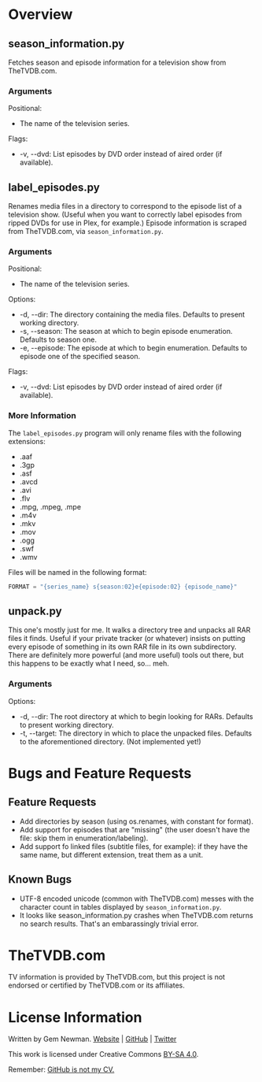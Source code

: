 # Overview

## season_information.py

Fetches season and episode information for a television show from TheTVDB.com.

### Arguments

Positional:
* The name of the television series.

Flags:
* -v, --dvd: List episodes by DVD order instead of aired order (if available).

## label_episodes.py

Renames media files in a directory to correspond to the episode list of a television show. (Useful when you want to correctly label episodes from ripped DVDs for use in Plex, for example.) Episode information is scraped from TheTVDB.com, via `season_information.py`.

### Arguments

Positional:
* The name of the television series.

Options:
* -d, --dir: The directory containing the media files. Defaults to present working directory.
* -s, --season: The season at which to begin episode enumeration. Defaults to season one.
* -e, --episode: The episode at which to begin enumeration. Defaults to episode one of the specified season.

Flags:
* -v, --dvd: List episodes by DVD order instead of aired order (if available).

### More Information

The `label_episodes.py` program will only rename files with the following extensions:

* .aaf
* .3gp
* .asf
* .avcd
* .avi
* .flv
* .mpg, .mpeg, .mpe
* .m4v
* .mkv
* .mov
* .ogg
* .swf
* .wmv

Files will be named in the following format:

```Python
FORMAT = "{series_name} s{season:02}e{episode:02} {episode_name}"
```

## unpack.py

This one's mostly just for me. It walks a directory tree and unpacks all RAR files it finds. Useful if your private tracker (or whatever) insists on putting every episode of something in its own RAR file in its own subdirectory. There are definitely more powerful (and more useful) tools out there, but this happens to be exactly what I need, so... meh.

### Arguments

Options:
* -d, --dir: The root directory at which to begin looking for RARs. Defaults to present working directory.
* -t, --target: The directory in which to place the unpacked files. Defaults to the aforementioned directory. (Not implemented yet!)

# Bugs and Feature Requests

## Feature Requests

* Add directories by season (using os.renames, with constant for format).
* Add support for episodes that are "missing" (the user doesn't have the file: skip them in enumeration/labeling).
* Add support fo linked files (subtitle files, for example): if they have the same name, but different extension, treat them as a unit.

## Known Bugs

* UTF-8 encoded unicode (common with TheTVDB.com) messes with the character count in tables displayed by `season_information.py`.
* It looks like season_information.py crashes when TheTVDB.com returns no search results. That's an embarassingly trivial error.

# TheTVDB.com

TV information is provided by TheTVDB.com, but this project is not endorsed or certified by TheTVDB.com or its affiliates.

# License Information

Written by Gem Newman. [Website](http://spurll.com) | [GitHub](https://github.com/spurll/) | [Twitter](https://twitter.com/spurll)

This work is licensed under Creative Commons [BY-SA 4.0](http://creativecommons.org/licenses/by-sa/4.0/).

Remember: [GitHub is not my CV.](https://blog.jcoglan.com/2013/11/15/why-github-is-not-your-cv/)
